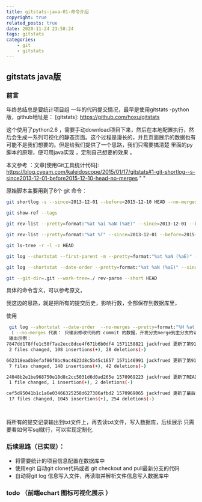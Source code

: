 ```yaml
---
title: gitstats-java-01-命令介绍
copyright: true
related_posts: true
date: 2020-11-24 23:58:24
tags: gitstats
categories: 
	- git
	- gitstats
---
```


## gitstats java版

### 前言

年终总结总是要统计项目组 一年的代码提交情况，最早是使用gitstats -python版，github地址是：
[gitstats]: https://github.com/hoxu/gitstats

这个使用了python2.6 ，需要手动download项目下来，然后在本地配置执行，然后会生成一系列可视化的静态页面。这个过程是漫长的，并且页面展示的数据也有可能不是我们想要的。但是给我们提供了一个思路，我们只需要搞清楚 里面的py脚本的原理，便可用java实现 ，定制自己想要的效果 。

本文参考 ：文章[使用Git工具统计代码]: https://blog.cyeam.com/kaleidoscope/2015/01/17/gitstats#1-git-shortlog--s-since2013-12-01-before2015-12-10-head-no-merges	" "



原始脚本主要用到了8个 git 命令：

```bash
git shortlog -s --since=2013-12-01 --before=2015-12-10 HEAD --no-merges

git show-ref --tags

git rev-list --pretty=format:"%at %ai %aN (%aE)" --since=2013-12-01 --before=2015-12-10 HEAD | grep -v ^commit

git rev-list --pretty=format:"%at %T" --since=2013-12-01 --before=2015-12-10 HEAD | grep -v ^commit

git ls-tree -r -l -z HEAD

git log --shortstat --first-parent -m --pretty=format:"%at %aN (%aE)" --since=2013-12-01 --before=2015-12-10 HEAD

git log --shortstat --date-order --pretty=format:"%at %aN (%aE)" --since=2013-12-01 --before=2015-12-10 HEAD

git --git-dir=.git --work-tree=./ rev-parse --short HEAD
```

具体的命令含义，可以参考原文，

我这边的思路，就是把所有的提交历史，影响行数，全部保存到数据库里，

使用 

```bash
 git log --shortstat --date-order  --no-merges --pretty=format:"%H %at %an %s "   HEAD
 （ --no-merges 代表： 只输出修改代码的 commit 的数据，开发分支merge到主分支的请求的commit 是不会被统计的）
 输出示例： 
7847dd178ffe1c50f7ae2ecc8dce4f671b6b0df4 1571158821 jackfrued 更新了第91天的文档和资源
 2 files changed, 108 insertions(+), 28 deletions(-)

662318eadb8efaf86f0bc9ac4623d8c5b45c1657 1571146991 jackfrued 更新了第91天的内容
 7 files changed, 148 insertions(+), 42 deletions(-)

24048b2e1be968750e18d8c2cc5031d6d0ad265e 1570969223 jackfrued 更新了README.md文件
 1 file changed, 1 insertion(+), 2 deletions(-)

cef5d95041b1c1a6e03466325258d627386afbd2 1570969065 jackfrued 更新了最后10天的文档
 17 files changed, 1045 insertions(+), 254 deletions(-)

 
```

将所有的提交记录输出到txt文件上，再去读txt文件，写入数据库，后续展示 只需要看如何写sql就行，可以实现定制化

### 后续思路（已实现）：

- 将需要统计的项目信息配置在数据库中
- 使用egit 自动git clone代码或者 git checkout  and pull最新分支的代码
- 自动将git log 信息写入文件，再读取并解析文件信息写入数据库中 
###  todo （前端echart  图标可视化展示 ）